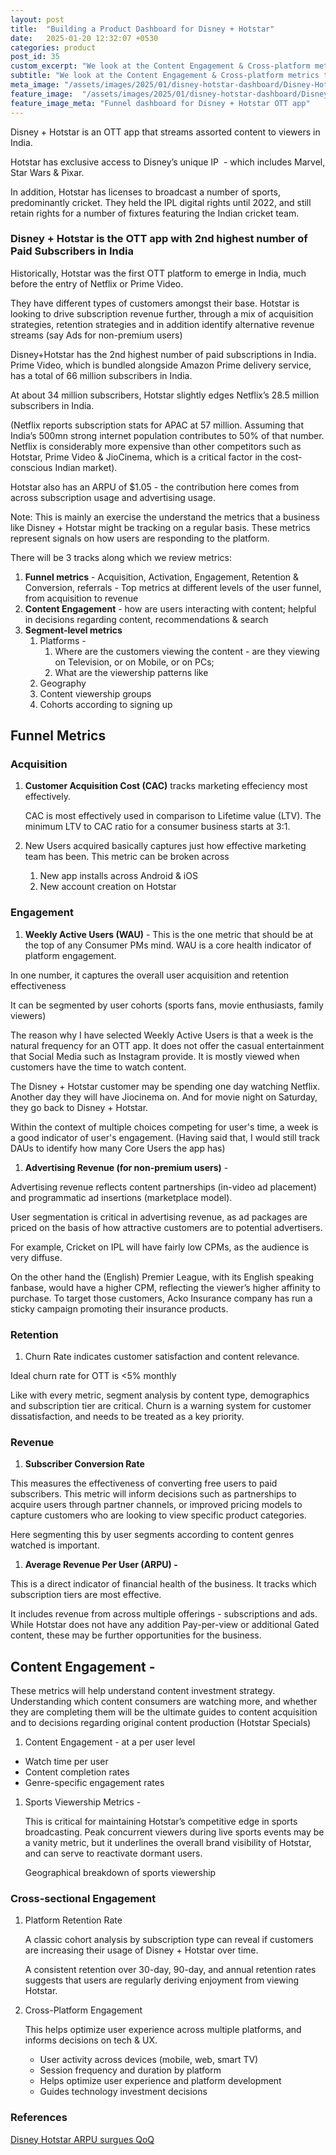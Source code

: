 ```yaml
---
layout: post
title:  "Building a Product Dashboard for Disney + Hotstar"
date:   2025-01-20 12:32:07 +0530
categories: product
post_id: 35
custom_excerpt: "We look at the Content Engagement & Cross-platform metrics that Disney+Hotstar team must obsess about"
subtitle: "We look at the Content Engagement & Cross-platform metrics that Disney+Hotstar team must obsess about"
meta_image: "/assets/images/2025/01/disney-hotstar-dashboard/Disney-Hotstar-acquisition-dashboard.webp"
feature_image:  "/assets/images/2025/01/disney-hotstar-dashboard/Disney-Hotstar-acquisition-dashboard.webp"
feature_image_meta: "Funnel dashboard for Disney + Hotstar OTT app"
---
```


Disney + Hotstar is an OTT app that streams assorted content to viewers in India.

Hotstar has exclusive access to Disney’s unique IP  - which includes Marvel, Star Wars & Pixar.

In addition, Hotstar has licenses to broadcast a number of sports, predominantly cricket. They held the IPL digital rights until 2022, and still retain rights for a number of fixtures featuring the Indian cricket team.

### Disney + Hotstar is the OTT app with 2nd highest number of Paid Subscribers in India

Historically, Hotstar was the first OTT platform to emerge in India, much before the entry of Netflix or Prime Video.

They have different types of customers amongst their base. Hotstar is looking to drive subscription revenue further, through a mix of acquisition strategies, retention strategies and in addition identify alternative revenue streams (say Ads for non-premium users)

Disney+Hotstar has the 2nd highest number of paid subscriptions in India. Prime Video, which is bundled alongside Amazon Prime delivery service, has a total of 66 million subscribers in India.

At about 34 million subscribers, Hotstar slightly edges Netflix’s 28.5 million subscribers in India.

(Netflix reports subscription stats for APAC at 57 million. Assuming that India’s 500mn strong internet population contributes to 50% of that number. Netflix is considerably more expensive than other competitors such as Hotstar, Prime Video & JioCinema, which is a critical factor in the cost-conscious Indian market).

Hotstar also has an ARPU of $1.05 - the contribution here comes from across subscription usage and advertising usage.

Note: This is mainly an exercise the understand the metrics that a business like Disney + Hotstar might be tracking on a regular basis. These metrics represent signals on how users are responding to the platform.

There will be 3 tracks along which we review metrics:

1. **Funnel metrics** - Acquisition, Activation, Engagement, Retention & Conversion, referrals - Top metrics at different levels of the user funnel, from acquisition to revenue
2. **Content Engagement** - how are users interacting with content; helpful in decisions regarding content, recommendations & search
3. **Segment-level metrics**
    1. Platforms -
        1. Where are the customers viewing the content - are they viewing on Television, or on Mobile, or on PCs;
        2. What are the viewership patterns like
    2. Geography
    3. Content viewership groups
    4. Cohorts according to signing up

## Funnel Metrics

### Acquisition

1. **Customer Acquisition Cost (CAC)** tracks marketing effeciency most effectively. 
    
    CAC is most effectively used in comparison to Lifetime value (LTV). The minimum LTV to CAC ratio for a consumer business starts at 3:1.
    
2. New Users acquired basically captures just how effective marketing team has been. This metric can be broken across 
    1. New app installs across Android & iOS
    2. New account creation on Hotstar

### Engagement

1. **Weekly Active Users (WAU)** - This is the one metric that should be at the top of any Consumer PMs mind. WAU is a core health indicator of platform engagement.

In one number, it captures the overall user acquisition and retention effectiveness

It can be segmented by user cohorts (sports fans, movie enthusiasts, family viewers)

The reason why I have selected Weekly Active Users is that a week is the natural frequency for an OTT app. It does not offer the casual entertainment that Social Media such as Instagram provide. It is mostly viewed when customers have the time to watch content.

The Disney + Hotstar customer may be spending one day watching Netflix. Another day they will have Jiocinema on. And for movie night on Saturday, they go back to Disney + Hotstar.

Within the context of multiple choices competing for user's time, a week is a good indicator of user's engagement.
(Having said that, I would still track DAUs to identify how many Core Users the app has)
    
1. **Advertising Revenue (for non-premium users)** -

Advertising revenue reflects content partnerships (in-video ad placement) and programmatic ad insertions (marketplace model).

User segmentation is critical in advertising revenue, as ad packages are priced on the basis of how attractive customers are to potential advertisers.

For example, Cricket on IPL will have fairly low CPMs, as the audience is very diffuse.

On the other hand the (English) Premier League, with its English speaking fanbase, would have a higher CPM, reflecting the viewer’s higher affinity to purchase. To target those customers, Acko Insurance company has run a sticky campaign promoting their insurance products.
    

### Retention

1. Churn Rate indicates customer satisfaction and content relevance.

Ideal churn rate for OTT is <5% monthly

Like with every metric, segment analysis by content type, demographics and subscription tier are critical. Churn is  a warning system for customer dissatisfaction, and needs to be treated as a key priority.

### Revenue

1. **Subscriber Conversion Rate** 

This measures the effectiveness of converting free users to paid subscribers. This metric will inform decisions such as partnerships to acquire users through partner channels, or improved pricing models to capture customers who are looking to view specific product categories.

Here segmenting this by user segments according to content genres watched is important.

1. **Average Revenue Per User (ARPU) -** 

This is a direct indicator of financial health of the business. It tracks which subscription tiers are most effective.

It includes revenue from across multiple offerings - subscriptions and ads. While Hotstar does not have any addition Pay-per-view or additional Gated content, these may be further opportunities for the business.

## Content Engagement -

These metrics will help understand content investment strategy. Understanding which content consumers are watching more, and whether they are completing them will be the ultimate guides to content acquisition and to decisions regarding original content production (Hotstar Specials)

1. Content Engagement - at a per user level
- Watch time per user
- Content completion rates
- Genre-specific engagement rates

1. Sports Viewership Metrics -  
    
    This is critical for maintaining Hotstar’s competitive edge in sports broadcasting. Peak concurrent viewers during live sports events may be a vanity metric, but it underlines the overall brand visibility of Hotstar, and can serve to reactivate dormant users.
    
    Geographical breakdown of sports viewership
    

### Cross-sectional Engagement

1. Platform Retention Rate
    
    A classic cohort analysis by subscription type can reveal if customers are increasing their usage of Disney + Hotstar over time.  
    
    A consistent retention over 30-day, 90-day, and annual retention rates suggests that users are regularly deriving enjoyment from viewing Hotstar.
    
2. Cross-Platform Engagement
    
    This helps optimize user experience across multiple platforms, and informs decisions on tech & UX.
    
    - User activity across devices (mobile, web, smart TV)
    - Session frequency and duration by platform
    - Helps optimize user experience and platform development
    - Guides technology investment decisions

### References

[Disney Hotstar ARPU surgues QoQ](https://pune.news/business/disney-hotstar-subscriber-base-shrinks-by-5-lakh-arpu-surges-50-qoq-209441/)